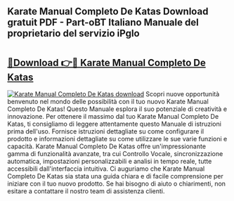 ## Karate Manual Completo De Katas Download gratuit PDF - Part-oBT Italiano Manuale del proprietario del servizio iPgIo

# <h2><a href="http://dfb4n0h.blite.top/?on=Karate+Manual+Completo+De+Katas">🔗Download 👉🔴 Karate Manual Completo De Katas</a></h2>

[![Karate Manual Completo De Katas download](https://i.imgur.com/lujVjoI.png)](http://dfb4n0h.blite.top/?on=Karate+Manual+Completo+De+Katas)
Scopri nuove opportunità benvenuto nel mondo delle possibilità con il tuo nuovo Karate Manual Completo De Katas! Questo Manuale esplora il suo potenziale di creatività e innovazione. Per ottenere il massimo dal tuo Karate Manual Completo De Katas, ti consigliamo di leggere attentamente questo Manuale di istruzioni prima dell'uso. Fornisce istruzioni dettagliate su come configurare il prodotto e informazioni dettagliate su come utilizzare le sue varie funzioni e capacità. Karate Manual Completo De Katas offre un'impressionante gamma di funzionalità avanzate, tra cui Controllo Vocale, sincronizzazione automatica, impostazioni personalizzabili e analisi in tempo reale, tutte accessibili dall'interfaccia intuitiva. Ci auguriamo che Karate Manual Completo De Katas sia stata una guida chiara e di facile comprensione per iniziare con il tuo nuovo prodotto. Se hai bisogno di aiuto o chiarimenti, non esitare a contattare il nostro team di assistenza clienti.
